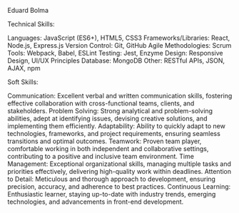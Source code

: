 Eduard Bolma

Technical Skills:

Languages: JavaScript (ES6+), HTML5, CSS3
Frameworks/Libraries: React, Node.js, Express.js
Version Control: Git, GitHub
Agile Methodologies: Scrum
Tools: Webpack, Babel, ESLint
Testing: Jest, Enzyme
Design: Responsive Design, UI/UX Principles
Database: MongoDB
Other: RESTful APIs, JSON, AJAX, npm

Soft Skills:

Communication: Excellent verbal and written communication skills, fostering effective collaboration with cross-functional teams, clients, and stakeholders.
Problem Solving: Strong analytical and problem-solving abilities, adept at identifying issues, devising creative solutions, and implementing them efficiently.
Adaptability: Ability to quickly adapt to new technologies, frameworks, and project requirements, ensuring seamless transitions and optimal outcomes.
Teamwork: Proven team player, comfortable working in both independent and collaborative settings, contributing to a positive and inclusive team environment.
Time Management: Exceptional organizational skills, managing multiple tasks and priorities effectively, delivering high-quality work within deadlines.
Attention to Detail: Meticulous and thorough approach to development, ensuring precision, accuracy, and adherence to best practices.
Continuous Learning: Enthusiastic learner, staying up-to-date with industry trends, emerging technologies, and advancements in front-end development.
